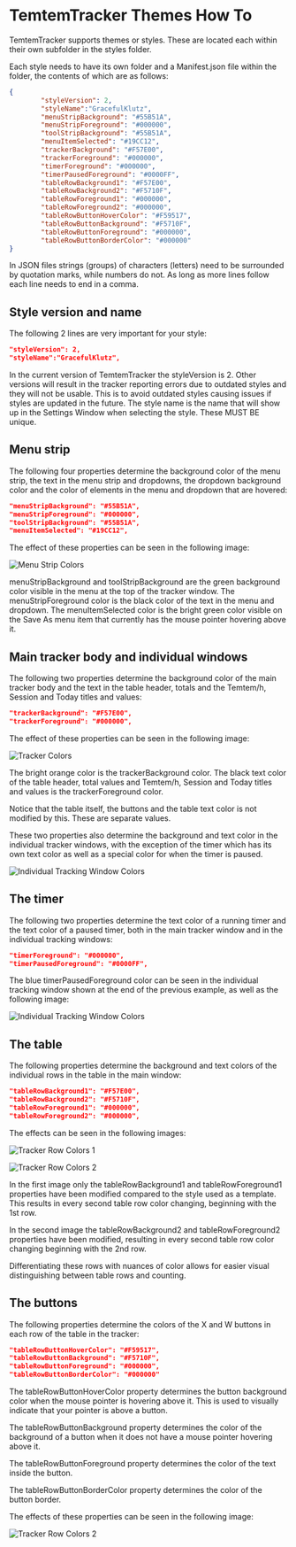 # TemtemTracker Themes How To

TemtemTracker supports themes or styles. These are located each within their own subfolder in the styles folder.

Each style needs to have its own folder and a Manifest.json file within the folder, the contents of which are as follows:

``` JSON
{
        "styleVersion": 2,
		"styleName":"GracefulKlutz",
        "menuStripBackground": "#55B51A",
        "menuStripForeground": "#000000",
        "toolStripBackground": "#55B51A",
        "menuItemSelected": "#19CC12",
        "trackerBackground": "#F57E00",
        "trackerForeground": "#000000",
        "timerForeground": "#000000",
        "timerPausedForeground": "#0000FF",
        "tableRowBackground1": "#F57E00",
        "tableRowBackground2": "#F5710F",
        "tableRowForeground1": "#000000",
        "tableRowForeground2": "#000000",
        "tableRowButtonHoverColor": "#F59517",
        "tableRowButtonBackground": "#F5710F",
        "tableRowButtonForeground": "#000000",
        "tableRowButtonBorderColor": "#000000" 
}
```
In JSON files strings (groups) of characters (letters) need to be surrounded by quotation marks, while numbers do not. As long as more lines follow each line needs to end in a comma.

## Style version and name

The following 2 lines are very important for your style:

``` JSON
"styleVersion": 2,
"styleName":"GracefulKlutz",
```
In the current version of TemtemTracker the styleVersion is 2. Other versions will result in the tracker reporting errors due to outdated styles and they will not be usable. This is to avoid outdated styles causing issues if styles are updated in the future.
The style name is the name that will show up in the Settings Window when selecting the style. These MUST BE unique.

## Menu strip

The following four properties determine the background color of the menu strip, the text in the menu strip and dropdowns, the dropdown background color and the color of elements in the menu and dropdown that are hovered:

``` JSON
"menuStripBackground": "#55B51A",
"menuStripForeground": "#000000",
"toolStripBackground": "#55B51A",
"menuItemSelected": "#19CC12",
```
The effect of these properties can be seen in the following image:

![Menu Strip Colors](Images/menuStrip.png)

menuStripBackground and toolStripBackground are the green background color visible in the menu at the top of the tracker window. The menuStripForeground color is the black color of the text in the menu and dropdown. The menuItemSelected color is the bright green color visible on the Save As menu item that currently has the mouse pointer hovering above it.

## Main tracker body and individual windows

The following two properties determine the background color of the main tracker body and the text in the table header, totals and the Temtem/h, Session and Today titles and values:

``` JSON
"trackerBackground": "#F57E00",
"trackerForeground": "#000000",
```
The effect of these properties can be seen in the following image:

![Tracker Colors](Images/trackerBackground.png)

The bright orange color is the trackerBackground color.
The black text color of the table header, total values and Temtem/h, Session and Today titles and values is the trackerForeground color.

Notice that the table itself, the buttons and the table text color is not modified by this. These are separate values.

These two properties also determine the background and text color in the individual tracker windows, with the exception of the timer which has its own text color as well as a special color for when the timer is paused.

![Individual Tracking Window Colors](Images/individualWindow.png)

## The timer

The following two properties determine the text color of a running timer and the text color of a paused timer, both in the main tracker window and in the individual tracking windows:

``` JSON
"timerForeground": "#000000",
"timerPausedForeground": "#0000FF",
```
The blue timerPausedForeground color can be seen in the individual tracking window shown at the end of the previous example, as well as the following image:

![Individual Tracking Window Colors](Images/timerPausedForeground.png)

## The table

The following properties determine the background and text colors of the individual rows in the table in the main window:

``` JSON
"tableRowBackground1": "#F57E00",
"tableRowBackground2": "#F5710F",
"tableRowForeground1": "#000000",
"tableRowForeground2": "#000000",
```
The effects can be seen in the following images:

![Tracker Row Colors 1](Images/tableRowBackground1.png)

![Tracker Row Colors 2](Images/timerPausedForeground.png)

In the first image only the tableRowBackground1 and tableRowForeground1 properties have been modified compared to the style used as a template. This results in every second table row color changing, beginning with the 1st row.

In the second image the tableRowBackground2 and tableRowForeground2 properties have been modified, resulting in every second table row color changing beginning with the 2nd row. 

Differentiating these rows with nuances of color allows for easier visual distinguishing between table rows and counting.

## The buttons

The following properties determine the colors of the X and W buttons in each row of the table in the tracker:

``` JSON
"tableRowButtonHoverColor": "#F59517",
"tableRowButtonBackground": "#F5710F",
"tableRowButtonForeground": "#000000",
"tableRowButtonBorderColor": "#000000" 
```

The tableRowButtonHoverColor property determines the button background color when the mouse pointer is hovering above it. This is used to visually indicate that your pointer is above a button.

The tableRowButtonBackground property determines the color of the background of a button when it does not have a mouse pointer hovering above it.

The tableRowButtonForeground property determines the color of the text inside the button.

The tableRowButtonBorderColor property determines the color of the button border.

The effects of these properties can be seen in the following image:

![Tracker Row Colors 2](Images/buttonColors.png)
